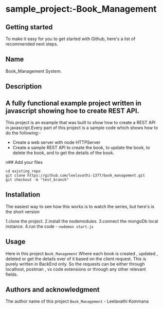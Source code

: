 # sample_project:-Book_Management

## Getting started

To make it easy for you to get started with Github, here's a list of recommended next steps.

## Name
Book_Management System.

## Description
## A fully functional example project written in javascript showing hoe to create REST API.

This project is an example that was built to show how to create a REST API in javascript.Every part of this project is a sample code which shows how to do the following:-

* Create a web server with node HTTPServer
* Create a sample REST API to create the book, to update the book, to delete the book, and to get the details of the book.

n## Add your files

```
cd existing_repo
git clone https://github.com/leelavathi-1377/book_management.git
git checkout -b "test_branch"

```

## Installation

The easiest way to see how this works is to watch the series, but here's is the short version

1.clone the project.
2.install the nodemodules.
3.connect the mongoDb local instance.
4.run the code - `nodemon start.js`

## Usage

Here in this project `Book_Management` Where each book is created , updated , deleted or get the details over of it based on the client request. This is purely written in BackEnd only. So the requests can be either through localhost, postman , vs code extensions or through any other relevant fields.


## Authors and acknowledgment

The author name of this project `Book_Management` - Leelavathi Kommana



